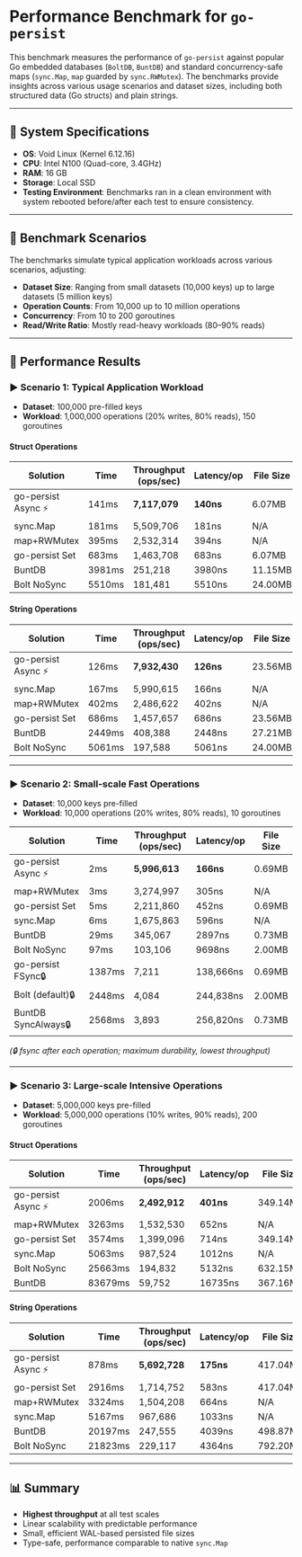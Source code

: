# Performance Benchmark for `go-persist`

This benchmark measures the performance of `go-persist` against popular Go embedded databases (`BoltDB`, `BuntDB`) and standard concurrency-safe maps (`sync.Map`, `map` guarded by `sync.RWMutex`). The benchmarks provide insights across various usage scenarios and dataset sizes, including both structured data (Go structs) and plain strings.

---

## 📌 System Specifications

- **OS**: Void Linux (Kernel 6.12.16)
- **CPU**: Intel N100 (Quad-core, 3.4GHz)
- **RAM**: 16 GB
- **Storage**: Local SSD
- **Testing Environment**: Benchmarks ran in a clean environment with system rebooted before/after each test to ensure consistency.

---

## 🧪 Benchmark Scenarios

The benchmarks simulate typical application workloads across various scenarios, adjusting:

- **Dataset Size**: Ranging from small datasets (10,000 keys) up to large datasets (5 million keys)
- **Operation Counts**: From 10,000 up to 10 million operations
- **Concurrency**: From 10 to 200 goroutines
- **Read/Write Ratio**: Mostly read-heavy workloads (80–90% reads)

---

## 🚀 Performance Results

### ▶️ Scenario 1: Typical Application Workload
- **Dataset**: 100,000 pre-filled keys
- **Workload**: 1,000,000 operations (20% writes, 80% reads), 150 goroutines

#### Struct Operations

| Solution             | Time   | Throughput (ops/sec)  | Latency/op | File Size |
|----------------------|--------|-----------------------|------------|-----------|
| go-persist Async ⚡️  | 141ms  | **7,117,079**         | **140ns**  | 6.07MB    |
| sync.Map             | 181ms  | 5,509,706             | 181ns      | N/A       |
| map+RWMutex          | 395ms  | 2,532,314             | 394ns      | N/A       |
| go-persist Set       | 683ms  | 1,463,708             | 683ns      | 6.07MB    |
| BuntDB               | 3981ms | 251,218               | 3980ns     | 11.15MB   |
| Bolt NoSync          | 5510ms | 181,481               | 5510ns     | 24.00MB   |

#### String Operations

| Solution             | Time   | Throughput (ops/sec)  | Latency/op | File Size |
|----------------------|--------|-----------------------|------------|-----------|
| go-persist Async ⚡️  | 126ms  | **7,932,430**         | **126ns**  | 23.56MB   |
| sync.Map             | 167ms  | 5,990,615             | 166ns      | N/A       |
| map+RWMutex          | 402ms  | 2,486,622             | 402ns      | N/A       |
| go-persist Set       | 686ms  | 1,457,657             | 686ns      | 23.56MB   |
| BuntDB               | 2449ms | 408,388               | 2448ns     | 27.21MB   |
| Bolt NoSync          | 5061ms | 197,588               | 5061ns     | 24.00MB   |

---

### ▶️ Scenario 2: Small-scale Fast Operations
- **Dataset**: 10,000 keys pre-filled
- **Workload**: 10,000 operations (20% writes, 80% reads), 10 goroutines

| Solution           | Time   | Throughput (ops/sec)  | Latency/op | File Size |
|--------------------|--------|-----------------------|------------|-----------|
| go-persist Async ⚡️| 2ms    | **5,996,613**         | **166ns**  | 0.69MB    |
| map+RWMutex        | 3ms    | 3,274,997             | 305ns      | N/A       |
| go-persist Set     | 5ms    | 2,211,860             | 452ns      | 0.69MB    |
| sync.Map           | 6ms    | 1,675,863             | 596ns      | N/A       |
| BuntDB             | 29ms   | 345,067               | 2897ns     | 0.73MB    |
| Bolt NoSync        | 97ms   | 103,106               | 9698ns     | 2.00MB    |
| go-persist FSync🔒 | 1387ms | 7,211                 | 138,666ns  | 0.69MB    |
| Bolt (default)🔒   | 2448ms | 4,084                 | 244,838ns  | 2.00MB    |
| BuntDB SyncAlways🔒| 2568ms | 3,893                 | 256,820ns  | 0.73MB    |

*(🔒 fsync after each operation; maximum durability, lowest throughput)*

---

### ▶️ Scenario 3: Large-scale Intensive Operations
- **Dataset**: 5,000,000 keys pre-filled
- **Workload**: 5,000,000 operations (10% writes, 90% reads), 200 goroutines

#### Struct Operations

| Solution             | Time    | Throughput (ops/sec)  | Latency/op | File Size |
|----------------------|---------|-----------------------|------------|-----------|
| go-persist Async ⚡️  | 2006ms  | **2,492,912**         | **401ns**  | 349.14MB  |
| map+RWMutex          | 3263ms  | 1,532,530             | 652ns      | N/A       |
| go-persist Set       | 3574ms  | 1,399,096             | 714ns      | 349.14MB  |
| sync.Map             | 5063ms  | 987,524               | 1012ns     | N/A       |
| Bolt NoSync          | 25663ms | 194,832               | 5132ns     | 632.15MB  |
| BuntDB               | 83679ms | 59,752                | 16735ns    | 367.16MB  |

#### String Operations

| Solution              | Time    | Throughput (ops/sec)  | Latency/op | File Size |
|-----------------------|---------|-----------------------|------------|-----------|
| go-persist Async ⚡️   | 878ms   | **5,692,728**         | **175ns**  | 417.04MB  |
| go-persist Set        | 2916ms  | 1,714,752             | 583ns      | 417.04MB  |
| map+RWMutex           | 3324ms  | 1,504,208             | 664ns      | N/A       |
| sync.Map              | 5167ms  | 967,686               | 1033ns     | N/A       |
| BuntDB                | 20197ms | 247,555               | 4039ns     | 498.87MB  |
| Bolt NoSync           | 21823ms | 229,117               | 4364ns     | 792.20MB  |

---

## 📊 Summary

- **Highest throughput** at all test scales
- Linear scalability with predictable performance
- Small, efficient WAL-based persisted file sizes
- Type-safe, performance comparable to native `sync.Map`
